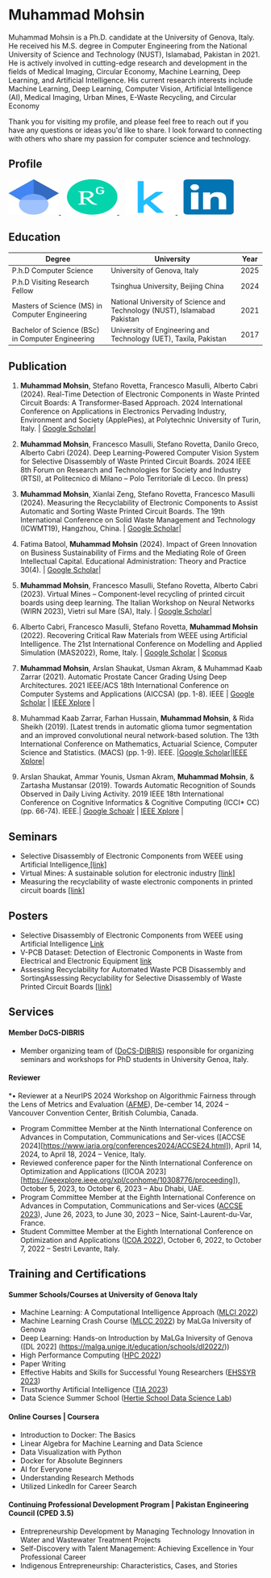 # Muhammad Mohsin 

Muhammad Mohsin is a Ph.D. candidate at the University of Genova, Italy. He received his M.S. degree in Computer Engineering from the National University of Science and Technology (NUST), Islamabad, Pakistan in 2021. He is actively involved in cutting-edge research and development in the fields of Medical Imaging, Circular Economy, Machine Learning, Deep Learning, and Artificial Intelligence. His current research interests include Machine Learning, Deep Learning, Computer Vision, Artificial Intelligence (AI), Medical Imaging, Urban Mines, E-Waste Recycling, and Circular Economy

Thank you for visiting my profile, and please feel free to reach out if you have any questions or ideas you'd like to share. I look forward to connecting with others who share my passion for computer science and technology. 

## Profile
<p align="left">
  <a href="https://scholar.google.com/citations?hl=en&user=Ht3LV2kAAAAJ">
    <img src="assets/googlescholar1.jpg" width="100" height="70" alt="Google Scholar">
  </a> 
  &nbsp;&nbsp;
  <a href="https://www.researchgate.net/profile/Muhammad-Mohsin-51">
    <img src="assets/ResearchGate.png" width="100" height="70" alt="ResearchGate">
  </a>
  &nbsp;&nbsp;
  <a href="https://www.kaggle.com/mmohsin123">
    <img src="assets/kaggalp.png" width="100" height="70" alt="Kaggle">
  </a>
  &nbsp;&nbsp;
  <a href="https://www.linkedin.com/in/engineermohsiin/">
    <img src="assets/LinkedIn_logo.png" width="100" height="70" alt="LinkedIn">
  </a>
</p>



## Education

Degree | University | Year
---------|----------|---------
 P.h.D Computer Science | University of Genova, Italy | 2025
 P.h.D Visiting Research Fellow | Tsinghua University, Beijing China | 2024
 Masters of Science (MS) in Computer Engineering  | National University of Science and Technology (NUST), Islamabad Pakistan | 2021
 Bachelor of Science (BSc) in Computer Engineering | University of Engineering and Technology (UET), Taxila, Pakistan  | 2017

## Publication
1.	**Muhammad Mohsin**, Stefano Rovetta, Francesco Masulli, Alberto Cabri (2024). Real-Time Detection of Electronic Components in Waste Printed Circuit Boards: A Transformer-Based Approach. 2024 International Conference on Applications in Electronics Pervading Industry, Environment and Society (ApplePies), at Polytechnic University of Turin, Italy. | [Google Scholar](https://doi.org/10.48550/arXiv.2409.16496)|

2.	**Muhammad Mohsin**, Francesco Masulli, Stefano Rovetta, Danilo Greco, Alberto Cabri (2024). Deep Learning-Powered Computer Vision System for Selective Disassembly of Waste Printed Circuit Boards. 2024 IEEE 8th Forum on Research and Technologies for Society and Industry (RTSI), at Politecnico di Milano – Polo Territoriale di Lecco. (In press)
   
3.	**Muhammad Mohsin**, Xianlai Zeng, Stefano Rovetta, Francesco Masulli (2024). Measuring the Recyclability of Electronic Components to Assist Automatic and Sorting Waste Printed Circuit Boards. The 19th International Conference on Solid Waste Management and Technology (ICWMT19), Hangzhou, China. | [Google Scholar](https://doi.org/10.48550/arXiv.2406.16593)|

4.	Fatima Batool, **Muhammad Mohsin** (2024). Impact of Green Innovation on Business Sustainability of Firms and the Mediating Role of Green Intellectual Capital. Educational Administration: Theory and Practice 30(4). | [Google Scholar](https://kuey.net/index.php/kuey/article/view/1528)|  

5.	**Muhammad Mohsin**, Francesco Masulli, Stefano Rovetta, Alberto Cabri (2023). Virtual Mines – Component-level recycling of printed circuit boards using deep learning.  The Italian Workshop on Neural Networks (WIRN 2023), Vietri sul Mare (SA), Italy. | [Google Scholar](https://doi.org/10.48550/arXiv.2406.17162)|

6.	Alberto Cabri, Francesco Masulli, Stefano Rovetta, **Muhammad Mohsin** (2022). Recovering Critical Raw Materials from WEEE using Artificial Intelligence. The 21st International Conference on Modelling and Applied Simulation (MAS2022), Rome, Italy. | [Google Scholar](https://www.cal-tek.eu/proceedings/i3m/2022/mas/023/) | [Scopus](https://www.scopus.com/record/display.uri?eid=2-s2.0-85143196267&origin=resultslist&sort=plf-f&src=s&sid=fca38f588a9cddf552dc92d125d14ca0&sot=b&sdt=b&s=TITLE-ABS-KEY%28Recovering+Critical+Raw+Materials+from+WEEE+using+Artificial+Intelligence%29&sl=88&sessionSearchId=fca38f588a9cddf552dc92d125d14ca0)

7. **Muhammad Mohsin**, Arslan Shaukat, Usman Akram, & Muhammad Kaab Zarrar (2021). Automatic Prostate Cancer Grading Using Deep Architectures. 2021 IEEE/ACS 18th International Conference on Computer Systems and Applications (AICCSA) (pp. 1-8). IEEE | [Google Scholar](https://scholar.google.com/citations?view_op=view_citation&hl=en&user=Ht3LV2kAAAAJ&citation_for_view=Ht3LV2kAAAAJ:d1gkVwhDpl0C) | [IEEE Xplore](https://doi.org/10.1109/AICCSA53542.2021.9686869) |

8. Muhammad Kaab Zarrar, Farhan Hussain, **Muhammad Mohsin**, & Rida Sheikh (2019). [Latest trends in automatic glioma tumor segmentation and an improved convolutional neural network-based solution. The 13th International Conference on Mathematics, Actuarial Science, Computer Science and Statistics. (MACS) (pp. 1-9). IEEE. |[Google Scholar](https://scholar.google.com/citations?view_op=view_citation&hl=en&user=Ht3LV2kAAAAJ&citation_for_view=Ht3LV2kAAAAJ:u5HHmVD_uO8C)|[IEEE Xplore](https://doi.org/10.1109/MACS48846.2019.9024815)|

9. Arslan Shaukat, Ammar Younis, Usman Akram, **Muhammad Mohsin**, & Zartasha Mustansar (2019). Towards Automatic Recognition of Sounds Observed in Daily Living Activity. 2019 IEEE 18th International Conference on Cognitive Informatics & Cognitive Computing (ICCI* CC) (pp. 66-74). IEEE.| [Google Schoalr](https://scholar.google.com/citations?view_op=view_citation&hl=en&user=Ht3LV2kAAAAJ&citation_for_view=Ht3LV2kAAAAJ:u-x6o8ySG0sC) | [IEEE Xplore](https://doi.org/10.1109/MACS48846.2019.9024815) |

## Seminars

* Selective Disassembly of Electronic Components from WEEE using Artificial Intelligence<a href= "assets/Seminar-2022.pdf"> [link] </a>
* Virtual Mines: A sustainable solution for electronic industry <a href= "assets/Seminar-2023.pdf"> [link] </a>
* Measuring the recyclability of waste electronic components in printed circuit boards <a href= "assets/Seminar-2024.pdf"> [link] </a>


## Posters

* Selective Disassembly of Electronic Components from WEEE using Artificial Intelligence [Link](http://dx.doi.org/10.13140/RG.2.2.27349.19687)  
* V-PCB Dataset: Detection of Electronic Components in Waste from Electrical and Electronic Equipment [link](http://dx.doi.org/10.13140/RG.2.2.20216.01284)
* Assessing Recyclability for Automated Waste PCB Disassembly and SortingAssessing Recyclability for Selective Disassembly of Waste Printed Circuit Boards <a href= "assets/CSW2024.pdf"> [link] </a>
## Services 

#### Member DoCS-DIBRIS 		

*	Member organizing team of ([DoCS-DIBRIS](https://docs-dibris.github.io/docs/people.html)) responsible for organizing seminars and workshops for PhD students in University Genoa, Italy.
#### Reviewer
*•	Reviewer at a NeurIPS 2024 Workshop on Algorithmic Fairness through the Lens of Metrics and Evaluation ([AFME](https://www.afciworkshop.org/afme2024)), De-cember 14, 2024 – Vancouver Convention Center, British Columbia, Canada.
* Program Committee Member at the Ninth International Conference on Advances in Computation, Communications and Ser-vices ([ACCSE 2024][https://www.iaria.org/conferences2024/ACCSE24.html]), April 14, 2024, to April 18, 2024 – Venice, Italy.
* Reviewed conference paper for the Ninth International Conference on Optimization and Applications ([ICOA 2023][https://ieeexplore.ieee.org/xpl/conhome/10308776/proceeding]), October 5, 2023, to October 6, 2023 – Abu Dhabi, UAE.  
*	Program Committee Member at the Eighth International Conference on Advances in Computation, Communications and Ser-vices ([ACCSE 2023](https://www.iaria.org/conferences2023/ACCSE23.html)), June 26, 2023, to June 30, 2023 – Nice, Saint-Laurent-du-Var, France.
*	Student Committee Member at the Eighth International Conference on Optimization and Applications ([ICOA 2022](https://icoa2022.dibris.unige.it/)), October 6, 2022, to October 7, 2022 – Sestri Levante, Italy.

## Training and Certifications

#### Summer Schools/Courses at University of Genova Italy 
- Machine Learning: A Computational Intelligence Approach ([MLCI 2022](https://person.dibris.unige.it/masulli-francesco/didattica/ML-CI-PhD/MLCI-2022.html))
- Machine Learning Crash Course ([MLCC 2022](https://malga.unige.it/education/schools/mlcc2022/)) by MaLGa Iniversity of Genova
- Deep Learning: Hands-on Introduction by MaLGa Iniversity of Genova ([DL 2022] (https://malga.unige.it/education/schools/dl2022/))
- High Performance Computing ([HPC 2022](https://corsi.unige.it/off.f/2022/ins/53405))
- Paper Writing 
- Effective Habits and Skills for Successful Young Researchers ([EHSSYR 2023](https://csse.phd.unige.it/courses))
- Trustworthy Artificial Intelligence ([TIA 2023](https://corsi.unige.it/en/off.f/2023/ins/66571))
- Data Science Summer School ([Hertie School Data Science Lab](https://ds3.ai/))

#### Online Courses | Coursera
- Introduction to Docker: The Basics 
- Linear Algebra for Machine Learning and Data Science
- Data Visualization with Python
- Docker for Absolute Beginners
- AI for Everyone
- Understanding Research Methods
- Utilized LinkedIn for Career Search

#### Continuing Professional Development Program | Pakistan Engineering Council (CPED 3.5)
- Entrepreneurship Development by Managing Technology Innovation in Water and Wastewater Treatment Projects
- Self-Discovery with Talent Management: Achieving Excellence in Your Professional Career
- Indigenous Entrepreneurship: Characteristics, Cases, and Stories






   
